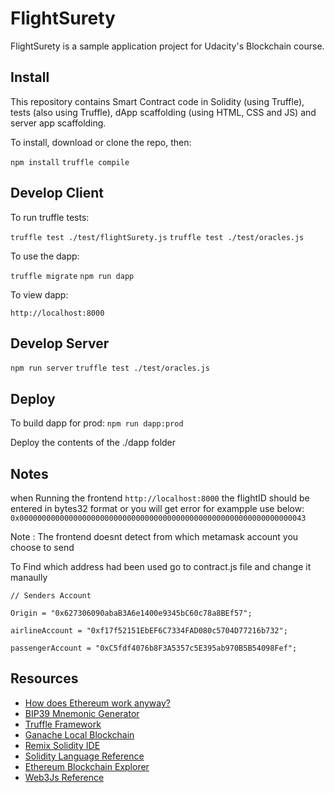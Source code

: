 # FlightSurety

FlightSurety is a sample application project for Udacity's Blockchain course.

## Install

This repository contains Smart Contract code in Solidity (using Truffle), tests (also using Truffle), dApp scaffolding (using HTML, CSS and JS) and server app scaffolding.

To install, download or clone the repo, then:

`npm install`
`truffle compile`

## Develop Client

To run truffle tests:

`truffle test ./test/flightSurety.js`
`truffle test ./test/oracles.js`

To use the dapp:

`truffle migrate`
`npm run dapp`

To view dapp:

`http://localhost:8000`

## Develop Server

`npm run server`
`truffle test ./test/oracles.js`

## Deploy

To build dapp for prod:
`npm run dapp:prod`

Deploy the contents of the ./dapp folder

## Notes
 when Running the frontend
 `http://localhost:8000`
 the flightID should be entered in bytes32 format or you will get error for exampple use below:
 `0x0000000000000000000000000000000000000000000000000000000000000043`

 Note : The frontend doesnt detect from which metamask account you choose to send

 To Find which address had been used go to contract.js file and change it manaully 

 `// Senders Account`

 `Origin = "0x627306090abaB3A6e1400e9345bC60c78a8BEf57";`

 `airlineAccount = "0xf17f52151EbEF6C7334FAD080c5704D77216b732";`

 `passengerAccount = "0xC5fdf4076b8F3A5357c5E395ab970B5B54098Fef";`
 


## Resources

* [How does Ethereum work anyway?](https://medium.com/@preethikasireddy/how-does-ethereum-work-anyway-22d1df506369)
* [BIP39 Mnemonic Generator](https://iancoleman.io/bip39/)
* [Truffle Framework](http://truffleframework.com/)
* [Ganache Local Blockchain](http://truffleframework.com/ganache/)
* [Remix Solidity IDE](https://remix.ethereum.org/)
* [Solidity Language Reference](http://solidity.readthedocs.io/en/v0.4.24/)
* [Ethereum Blockchain Explorer](https://etherscan.io/)
* [Web3Js Reference](https://github.com/ethereum/wiki/wiki/JavaScript-API)